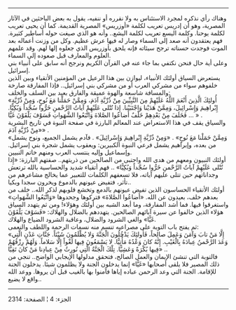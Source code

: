 ------------------------------------------------------------------------

وهناك رأي نذكره لمجرد الاستئناس به ولا نقرره أو ننفيه، يقول به بعض
الباحثين في الآثار المصرية، وهو أن إدريس تعريب لكلمة «أوزريس» المصرية
القديمة. كما أن يحيى تعريب لكلمة يوحنا. وكلمة اليسع تعريب لكلمة اليشع..
وأنه هو الذي صيغت حوله أساطير كثيرة. فهم يعتقدون أنه صعد إلى السماء وصار
له فيها عرش عظيم. وكل من وزنت أعماله بعد الموت فوجدت حسناته ترجح سيئاته
فإنه يلحق بأوزريس الذي جعلوه إلها لهم. وقد علمهم العلوم والمعارف قبل
صعوده إلى السماء.  
وعلى أية حال فنحن نكتفي بما جاء عنه في القرآن الكريم ونرجح أنه سابق على
أنبياء بني إسرائيل.  
يستعرض السياق أولئك الأنبياء، ليوازن بين هذا الرعيل من المؤمنين الأتقياء
وبين الذين خلفوهم سواء من مشركي العرب أو من مشركي بني إسرائيل.. فإذا
المفارقة صارخة والمسافة شاسعة والهوة عميقة والفارق بعيد بين السلف
والخلف:  
«أُولئِكَ الَّذِينَ أَنْعَمَ اللَّهُ عَلَيْهِمْ مِنَ النَّبِيِّينَ مِنْ ذُرِّيَّةِ آدَمَ، وَمِمَّنْ حَمَلْنا مَعَ نُوحٍ،
وَمِنْ ذُرِّيَّةِ إِبْراهِيمَ وَإِسْرائِيلَ، وَمِمَّنْ هَدَيْنا وَاجْتَبَيْنا. إِذا تُتْلى عَلَيْهِمْ آياتُ
الرَّحْمنِ خَرُّوا سُجَّداً وَبُكِيًّا. فَخَلَفَ مِنْ بَعْدِهِمْ خَلْفٌ أَضاعُوا الصَّلاةَ وَاتَّبَعُوا الشَّهَواتِ
فَسَوْفَ يَلْقَوْنَ غَيًّا ... » .  
والسياق يقف في هذا الاستعراض عند المعالم البارزة في صفحة النبوة في تاريخ
البشرية «مِنْ ذُرِّيَّةِ آدَمَ» .  
«وَمِمَّنْ حَمَلْنا مَعَ نُوحٍ» . «وَمِنْ ذُرِّيَّةِ إِبْراهِيمَ وَإِسْرائِيلَ» . فآدم يشمل الجميع،
ونوح يشمل من بعده، وإبراهيم يشمل فرعي النبوة الكبيرين: ويعقوب يشمل شجرة
بني إسرائيل. وإسماعيل وإليه ينتسب العرب ومنهم خاتم النبيين.  
أولئك النبيون ومعهم من هدى الله واجتبى من الصالحين من ذريتهم.. صفتهم
البارزة: «إِذا تُتْلى عَلَيْهِمْ آياتُ الرَّحْمنِ خَرُّوا سُجَّداً وَبُكِيًّا» .. فهم أتقياء شديد
والحساسية بالله ترتعش وجداناتهم حين تتلى عليهم آياته، فلا تسعفهم الكلمات
للتعبير عما يخالج مشاعرهم من تأثر، فتفيض عيونهم بالدموع ويخرون سجدا
وبكيا..  
أولئك الأتقياء الحساسون الذين تفيض عيونهم بالدمع وتخشع قلوبهم لذكر
الله.. خلف من بعدهم خلف، بعيدون عن الله. «أَضاعُوا الصَّلاةَ» فتركوها وجحدوها
«وَاتَّبَعُوا الشَّهَواتِ» واستغرقوا فيها. فما أشد المفارقة، وما أبعد الشبه بين
أولئك وهؤلاء! ومن ثم يتهدد السياق هؤلاء الذين خالفوا عن سيرة آبائهم
الصالحين. يتهددهم بالضلال والهلاك: «فَسَوْفَ يَلْقَوْنَ غَيًّا» والغي الشرود
والضلال، وعاقبة الشرود الضياع والهلاك.  
ثم يفتح باب التوبة على مصراعيه تنسم منه نسمات الرحمة واللطف والنعمى:  
«إِلَّا مَنْ تابَ وَآمَنَ وَعَمِلَ صالِحاً، فَأُولئِكَ يَدْخُلُونَ الْجَنَّةَ وَلا يُظْلَمُونَ شَيْئاً. جَنَّاتِ
عَدْنٍ الَّتِي وَعَدَ الرَّحْمنُ عِبادَهُ بِالْغَيْبِ. إِنَّهُ كانَ وَعْدُهُ مَأْتِيًّا. لا يَسْمَعُونَ فِيها
لَغْواً إِلَّا سَلاماً. وَلَهُمْ رِزْقُهُمْ فِيها بُكْرَةً وَعَشِيًّا. تِلْكَ الْجَنَّةُ الَّتِي نُورِثُ مِنْ
عِبادِنا مَنْ كانَ تَقِيًّا» ..  
فالتوبة التي تنشئ الإيمان والعمل الصالح، فتحقق مدلولها الإيجابي الواضح..
تنجي من ذلك المصير فلا يلقى أصحابها «غَيًّا» إنما يدخلون الجنة ولا يظلمون
شيئا. يدخلون الجنة للإقامة. الجنة التي وعد الرحمن عباده إياها فآمنوا بها
بالغيب قبل أن يروها. ووعد الله واقع لا يضيع..

------------------------------------------------------------------------

الجزء: 4 ¦ الصفحة: 2314
